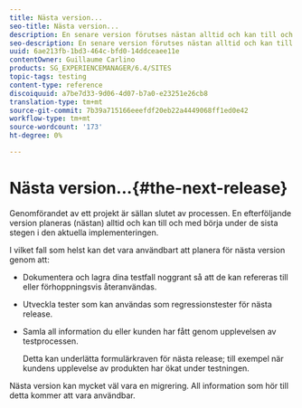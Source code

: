 ```yaml
---
title: Nästa version...
seo-title: Nästa version...
description: En senare version förutses nästan alltid och kan till och med börja under de sista stegen i den aktuella implementeringen
seo-description: En senare version förutses nästan alltid och kan till och med börja under de sista stegen i den aktuella implementeringen
uuid: 6ae213fb-1bd3-464c-bfd0-14ddceaee11e
contentOwner: Guillaume Carlino
products: SG_EXPERIENCEMANAGER/6.4/SITES
topic-tags: testing
content-type: reference
discoiquuid: a7be7d33-9d06-4d07-b7a0-e23251e26cb8
translation-type: tm+mt
source-git-commit: 7b39a715166eeefdf20eb22a4449068ff1ed0e42
workflow-type: tm+mt
source-wordcount: '173'
ht-degree: 0%

---
```



# Nästa version...{#the-next-release}

Genomförandet av ett projekt är sällan slutet av processen. En efterföljande version planeras (nästan) alltid och kan till och med börja under de sista stegen i den aktuella implementeringen.

I vilket fall som helst kan det vara användbart att planera för nästa version genom att:

* Dokumentera och lagra dina testfall noggrant så att de kan refereras till eller förhoppningsvis återanvändas.
* Utveckla tester som kan användas som regressionstester för nästa release.
* Samla all information du eller kunden har fått genom upplevelsen av testprocessen.

   Detta kan underlätta formulärkraven för nästa release; till exempel när kundens upplevelse av produkten har ökat under testningen.

Nästa version kan mycket väl vara en migrering. All information som hör till detta kommer att vara användbar.
